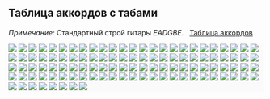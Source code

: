 <!--2023-09-21 20:01:13-->
## Таблица аккордов с табами
*Примечание:* Стандартный строй гитары *EADGBE*. &nbsp; [Таблица аккордов](/index.html?samouchitel_igry_na_gitare/tablica_akkordov)

<div style="background:#fafafa">
<img src="./Ab.svg">
<img src="./Abm.svg">
<img src="./Ab7.svg">
<img src="./Abm7.svg">
<img src="./Ab6.svg">
<img src="./Abmaj7.svg">
<img src="./Abm6.svg">
<img src="./Abdim.svg">
<img src="./Abaug.svg">
<img src="./A.svg">
<img src="./Am.svg">
<img src="./A7.svg">
<img src="./Am7.svg">
<img src="./A6.svg">
<img src="./Amaj7.svg">
<img src="./Am6.svg">
<img src="./Adim.svg">
<img src="./Aaug.svg">
<img src="./Bb.svg">
<img src="./Bbm.svg">
<img src="./Bb7.svg">
<img src="./Bbm7.svg">
<img src="./Bb6.svg">
<img src="./Bbmaj7.svg">
<img src="./Bbm6.svg">
<img src="./Bbdim.svg">
<img src="./Bbaug.svg">
<img src="./B.svg">
<img src="./Bm.svg">
<img src="./B7.svg">
<img src="./Bm7.svg">
<img src="./B6.svg">
<img src="./Bmaj7.svg">
<img src="./Bm6.svg">
<img src="./Bdim.svg">
<img src="./Baug.svg">
<img src="./C.svg">
<img src="./Cm.svg">
<img src="./C7.svg">
<img src="./Cm7.svg">
<img src="./C6.svg">
<img src="./Cmaj7.svg">
<img src="./Cm6.svg">
<img src="./Cdim.svg">
<img src="./Caug.svg">
<img src="./C_.svg">
<img src="./C_m.svg">
<img src="./C_7.svg">
<img src="./C_m7.svg">
<img src="./C_6.svg">
<img src="./C_maj7.svg">
<img src="./C_m6.svg">
<img src="./C_dim.svg">
<img src="./C_aug.svg">
<img src="./D.svg">
<img src="./Dm.svg">
<img src="./D7.svg">
<img src="./Dm7.svg">
<img src="./D6.svg">
<img src="./Dmaj7.svg">
<img src="./Dm6.svg">
<img src="./Ddim.svg">
<img src="./Daug.svg">
<img src="./Eb.svg">
<img src="./Ebm.svg">
<img src="./Eb7.svg">
<img src="./Ebm7.svg">
<img src="./Eb6.svg">
<img src="./Ebmaj7.svg">
<img src="./Ebm6.svg">
<img src="./Ebdim.svg">
<img src="./Ebaug.svg">
<img src="./E.svg">
<img src="./Em.svg">
<img src="./E7.svg">
<img src="./Em7.svg">
<img src="./E6.svg">
<img src="./Emaj7.svg">
<img src="./Em6.svg">
<img src="./Edim.svg">
<img src="./Eaug.svg">
<img src="./F.svg">
<img src="./Fm.svg">
<img src="./F7.svg">
<img src="./Fm7.svg">
<img src="./F6.svg">
<img src="./Fmaj7.svg">
<img src="./Fm6.svg">
<img src="./Fdim.svg">
<img src="./Faug.svg">
<img src="./F_.svg">
<img src="./F_m.svg">
<img src="./F_7.svg">
<img src="./F_m7.svg">
<img src="./F_6.svg">
<img src="./F_maj7.svg">
<img src="./F_m6.svg">
<img src="./F_dim.svg">
<img src="./F_aug.svg">
<img src="./G.svg">
<img src="./Gm.svg">
<img src="./G7.svg">
<img src="./Gm7.svg">
<img src="./G6.svg">
<img src="./Gmaj7.svg">
<img src="./Gm6.svg">
<img src="./Gdim.svg">
<img src="./Gaug.svg">
</div>